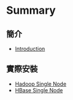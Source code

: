 # Summary

## 簡介

* [Introduction](README.md)

## 實際安裝

* [Hadoop Single Node](chapter1.md)
* [HBase Single Node](hbase-single-node.md)

